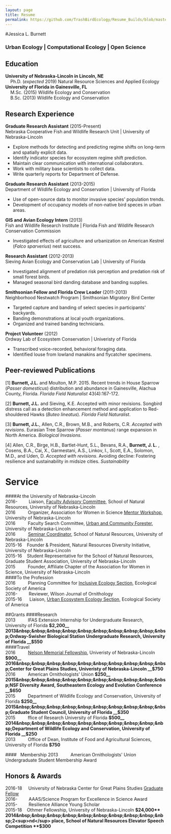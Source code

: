 ```yaml
---
layout: page
title: Resume
permalink: https://github.com/TrashBirdEcology/Resume_Builds/blob/master/CVResume_Hybrid.md
---
```


#Jessica L. Burnett
### Urban Ecology | Computational Ecology | Open Science
## Education
**University of Nebraska-Lincoln in Lincoln, NE**  
&nbsp;&nbsp;&nbsp;&nbsp;Ph.D. (*expected* 2019) Natural Resource Sciences and Applied Ecology    
**University of Florida in Gainesville, FL**  
&nbsp;&nbsp;&nbsp;&nbsp;M.Sc. (2015) Wildlife Ecology and Conservation      
&nbsp;&nbsp;&nbsp;&nbsp;B.Sc. (2013) Wildlife Ecology and Conservation   

## Research Experience  
**Graduate Research Assistant** (2015-Present)    
Nebraska Cooperative Fish and Wildlife Research Unit | University of Nebraska-Lincoln    
* Explore methods for detecting and predicting regime shifts on long-term and spatially explicit data.   
* Identify indicator species for ecosystem regime shift prediction.  
* Maintain clear communication with international collaborators.  
* Work with military base scientists to collect data.   
* Write quarterly reports for Department of Defense.  

**Graduate Research Assistant** (2013-2015)    
Department of Wildlife Ecology and Conservation | University of Florida  
* Use of open-source data to monitor invasive species' population trends.  
* Development of occupancy models of non-native bird speces in urban areas.  

**GIS and Avian Ecology Intern** (2013)    
Fish and Wildlife Research Institute | Florida Fish and Wildlife Research Conservation Commission    
* Investigated effects of agriculture and urbanization on American Kestrel (*Falco sparverius*) nest success.   

**Research Assistant** (2012-2013)     
Sieving Avian Ecology and Conservation Lab | University of Florida    
* Investigated alignment of predation risk perception and predation risk of small forest birds.  
* Managed seasonal bird danding database and banding supplies.  

**Smithsonian Fellow and Florida Crew Leader** (2011-2013)  
Neighborhood Nestwatch Program  | Smithsonian Migratory Bird Center  
* Targeted capture and banding of select species in participants' backyards.  
* Banding demonstrations at local youth organizations.  
* Organized and trained banding technicians.  

**Project Volunteer** (2012)    
Ordway Lab of Ecosystem Conservation | Univeristy of Florida  
* Transcribed voice-recorded, behavioral foraging data.
* Identified louse from lowland manakins and flycatcher specimens.  

## Peer-reviewed Publications
[1]  **Burnett, J.L.** and Moulton, M.P. 2015. Recent trends in House Sparrow (*Passer domesticus*) distribution and abundance in Gainesville, Alachua County, Florida. *Florida Field Naturalist* 43(4):167-172.   

[2]  **Burnett, J.L.** and Sieving, K.E. Accepted with minor revisions. Songbird distress call as a detection enhancement method and application to Red-shouldered Hawks (*Buteo lineatus*). *Florida Field Naturalist*.      

[3]  **Burnett, J.L.**, Allen, C.R., Brown, M.B., and Roberts, C.R. *Accepted with revisions*.    Eurasian Tree Sparrow (*Passer montanus*) range expansion in North America.         *Biological Invasions*.     

[4] Allen, C.R., Birge, H.B., Bartlet-Hunt, S.L., Bevans, R.A., **Burnett, J. L.** , Cosens, B.A., Cai, X., Garmestani, A.S., Linkov, I., Scott, E.A., Solomon, M.D., and Uden, D. *Accepted with revisions*. Avoiding decline: Fostering resilience and sustainability in midsize cities. *Sustainability*   

# Service
####At the University of Nebraska-Lincoln       
2016-&nbsp;&nbsp;&nbsp;&nbsp;&nbsp;&nbsp;&nbsp;&nbsp;&nbsp;Liaison, [Faculty Advisory Committee](http://snr.unl.edu/employeeinfo/people/committee/facultyadvisory.asp), School of Natural Resources, University of Nebraska-Lincoln    
2016&nbsp;&nbsp;&nbsp;&nbsp;&nbsp;&nbsp;&nbsp;&nbsp;&nbsp;&nbsp;Organizer, Association for Women in Science [Mentor Workshop](http://snr.unl.edu/registration/AWISMentor/MentorMenteeRegistrationAttendanceCap.aspx?utm_source=Google&utm_medium=email&utm_term=&utm_content=&utm_campaign=AWIS+Workshop), University of Nebraska-Lincoln  
2016&nbsp;&nbsp;&nbsp;&nbsp;&nbsp;&nbsp;&nbsp;&nbsp;&nbsp;&nbsp;Faculty Search Committee, [Urban and Community Forester](http://wfscjobs.tamu.edu/jobs/urban-and-community-forestry-professor-of-practice-university-of-nebraska-lincoln/), University of Nebraska-Lincoln  
2016&nbsp;&nbsp;&nbsp;&nbsp;&nbsp;&nbsp;&nbsp;&nbsp;&nbsp;&nbsp;[Seminar Coordinator](http://unlcms.unl.edu/snr/gsa/snr-gsa-seminar-coordinators), School of Natural Resources, University of Nebraska-Lincoln     
2015-16&nbsp;&nbsp;&nbsp;&nbsp;Founder & President, Natural Resources Diversity Initiative, University of Nebraska-Lincoln    
2015-16&nbsp;&nbsp;&nbsp;&nbsp;Student Representative for the School of Natural Resources, Graduate Student Association, University of Nebraska-Lincoln        
2015&nbsp;&nbsp;&nbsp;&nbsp;&nbsp;&nbsp;&nbsp;&nbsp;&nbsp;&nbsp;Founder, Affiliate Chapter of the Association for Women in Science, University of Nebraska-Lincoln    
####To the Profession   
2016&nbsp;&nbsp;&nbsp;&nbsp;&nbsp;&nbsp;&nbsp;&nbsp;&nbsp;&nbsp;Planning Committee for [Inclusive Ecology Section](http://www.esa.org/inclusive-ecology/), Ecological Society of America    
2016-&nbsp;&nbsp;&nbsp;&nbsp;&nbsp;&nbsp;&nbsp;&nbsp;&nbsp;Reviewer, Wilson Journal of Ornithology    
2015-16&nbsp;&nbsp;&nbsp;&nbsp;&nbsp;&nbsp;Liaison, [Urban Ecosystem Ecology Section](http://www.esa.org/urbanecology/),  Ecological Society of America   

##Grants
####Research   
2013&nbsp;&nbsp;&nbsp;&nbsp;&nbsp;&nbsp;&nbsp;&nbsp;&nbsp;&nbsp;IFAS Extension Internship for Undergraduate Research, University of Florida __$2,200__  
2013&nbsp;&nbsp;&nbsp;&nbsp;&nbsp;&nbsp;&nbsp;&nbsp;&nbsp;&nbsp;Ordway-Swisher Biological Station Undergraduate Research, University of Florida __$550__  
####Travel   
2016&nbsp;&nbsp;&nbsp;&nbsp;&nbsp;&nbsp;&nbsp;&nbsp;&nbsp;&nbsp;[Nelson Memorial Fellowship](http://newsroom.unl.edu/announce/snr/5519/31162), Univeristy of Nebraska-Lincoln __$900__  
2016&nbsp;&nbsp;&nbsp;&nbsp;&nbsp;&nbsp;&nbsp;&nbsp;&nbsp;&nbsp;Center for Great Plains Studies, Univeristy of Nebraska-Lincoln __$750__   
2016&nbsp;&nbsp;&nbsp;&nbsp;&nbsp;&nbsp;&nbsp;&nbsp;&nbsp;&nbsp;American Ornithologists' Union __$250__    
2015&nbsp;&nbsp;&nbsp;&nbsp;&nbsp;&nbsp;&nbsp;&nbsp;&nbsp;&nbsp;NSF Diversity Award, Southeastern Ecology and Evolution Conference __$650__  
2015&nbsp;&nbsp;&nbsp;&nbsp;&nbsp;&nbsp;&nbsp;&nbsp;&nbsp;&nbsp;Department of Wildlife Ecology and Conservation, University of Florida __$250__    
2015&nbsp;&nbsp;&nbsp;&nbsp;&nbsp;&nbsp;&nbsp;&nbsp;&nbsp;&nbsp;Graduate Student Council, University of Florida __$350__  
2015&nbsp;&nbsp;&nbsp;&nbsp;&nbsp;&nbsp;&nbsp;&nbsp;&nbsp;&nbsp;ffice of Research University of Florida __$500__  
2014&nbsp;&nbsp;&nbsp;&nbsp;&nbsp;&nbsp;&nbsp;&nbsp;&nbsp;&nbsp;Department of Wildlife Ecology and Conservation, University of Florida __$250__    
2013&nbsp;&nbsp;&nbsp;&nbsp;&nbsp;&nbsp;&nbsp;&nbsp;&nbsp;&nbsp;Office of Dean, Institute of Food and Agricultural Sciences, University of Florida __$750__  

####&nbsp;&nbsp;&nbsp;Membership
2013&nbsp;&nbsp;&nbsp;&nbsp;&nbsp;&nbsp;&nbsp;&nbsp;&nbsp;&nbsp;American Ornithologists' Union Undergraduate Student Membership Award

## Honors & Awards
2016-18&nbsp;&nbsp;&nbsp; &nbsp;University of Nebraska Center for Great Plains Studies [Graduate Fellow](http://www.unl.edu/plains/graduate-fellows-program)       
2016-&nbsp;&nbsp;&nbsp;&nbsp;&nbsp;&nbsp;&nbsp;&nbsp;&nbsp;AAAS/Science Program for Excellence in Science Award     
2015-&nbsp;&nbsp;&nbsp;&nbsp;&nbsp;&nbsp;&nbsp;&nbsp;&nbsp;Resilience Alliance Young Scholar  
2015-18&nbsp;&nbsp;&nbsp;&nbsp;Othmer Fellowship, University of Nebraska-Lincoln  **$24,000**     
2014&nbsp;&nbsp;&nbsp;&nbsp;&nbsp;&nbsp;&nbsp;&nbsp;&nbsp;&nbsp;2<sup>nd</sup> place, School of Natural Resources Elevator Speech Competition **$300**    

